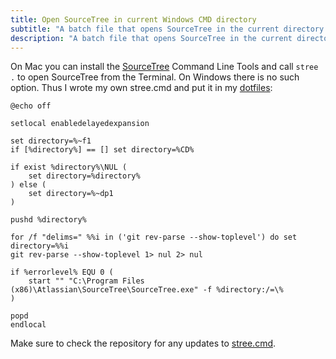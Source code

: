 ```yaml
---
title: Open SourceTree in current Windows CMD directory
subtitle: "A batch file that opens SourceTree in the current directory from the command line."
description: "A batch file that opens SourceTree in the current directory from the command line."
---
```


On Mac you can install the [SourceTree](https://www.sourcetreeapp.com/) Command Line Tools and call `stree .` to open SourceTree from the Terminal. On Windows there is no such option. Thus I wrote my own stree.cmd and put it in my [dotfiles](https://github.com/ArloL/dotfiles):

    @echo off

    setlocal enabledelayedexpansion

    set directory=%~f1
    if [%directory%] == [] set directory=%CD%

    if exist %directory%\NUL (
        set directory=%directory%
    ) else (
        set directory=%~dp1
    )

    pushd %directory%

    for /f "delims=" %%i in ('git rev-parse --show-toplevel') do set directory=%%i
    git rev-parse --show-toplevel 1> nul 2> nul

    if %errorlevel% EQU 0 (
        start "" "C:\Program Files (x86)\Atlassian\SourceTree\SourceTree.exe" -f %directory:/=\%
    )

    popd
    endlocal

Make sure to check the repository for any updates to [stree.cmd](https://github.com/ArloL/dotfiles/blob/master/bin/stree.cmd).
